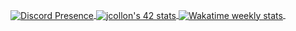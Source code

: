 <p align="center">
  <a href="https://discord.com/users/315225736464171015">
		<picture>
			<source srcset="https://lanyard.cnrad.dev/api/315225736464171015?idleMessage=Not%20gaming&hideStatus=false&bg=191718" media="(prefers-color-scheme: dark), (prefers-color-scheme: no-preference)">
			<source srcset="https://lanyard.cnrad.dev/api/315225736464171015?idleMessage=Not%20gaming&hideStatus=false&theme=light" media="(prefers-color-scheme: light)">
			<img align="center" alt="Discord Presence" src="https://lanyard.cnrad.dev/api/315225736464171015?idleMessage=Not%20gaming&hideStatus=false")>
		</picture>
	</a>
	<a href="https://profile.intra.42.fr/users/jcollon">
		<picture>
			<source srcset="https://badge.mediaplus.ma/kettlebells/jcollon?1337Badge=off&UM6P=off" media="(prefers-color-scheme: dark), (prefers-color-scheme: no-preference)">
			<source srcset="https://badge42.vercel.app/api/v2/cl1nldje9006109l29ztd7u6w/stats?cursusId=21&coalitionId=303" media="(prefers-color-scheme: light)">
			<img align="center" alt="jcollon's 42 stats" src="https://badge42.vercel.app/api/v2/cl1nldje9006109l29ztd7u6w/stats?cursusId=21&coalitionId=303">
		</picture>
	</a>
  <a href="https://wakatime.com/@error7404">
    <picture>
      <source srcset="https://github-readme-stats.vercel.app/api/wakatime?username=error7404&layout=compact&langs_count=3&custom_title=Weekly%20stats" media="(prefers-color-scheme: light)">
      <source srcset="https://github-readme-stats.vercel.app/api/wakatime?username=error7404&langs_count=3&custom_title=Weekly%20stats&bg_color=191718&title_color=f0d738&text_color=797879&icon_color=f0d738&locale=fr&hide_border=true&border_radius=10" media="(prefers-color-scheme: dark), (prefers-color-scheme: no-preference)">
      <img align="center" alt="Wakatime weekly stats">
    </picture>
    <picture>
      <source srcset="https://wakatime.com/share/@error7404/38211bde-f1a9-4608-8d55-c3ee596fa38f.svg" media="(prefers-color-scheme: light)">
      <img align="center">
    </picture>
  </a>
</p>
